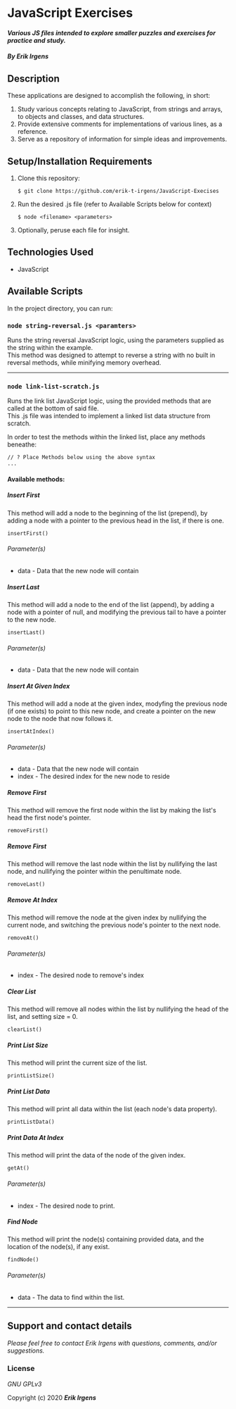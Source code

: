 # JavaScript Exercises

#### _Various JS files intended to explore smaller puzzles and exercises for practice and study._

#### _By **Erik Irgens**_

## Description

These applications are designed to accomplish the following, in short: 
1. Study various concepts relating to JavaScript, from strings and arrays, to objects and classes, and data structures. 
2. Provide extensive comments for implementations of various lines, as a reference.
3. Serve as a repository of information for simple ideas and improvements.



## Setup/Installation Requirements

1. Clone this repository:
    ```
    $ git clone https://github.com/erik-t-irgens/JavaScript-Execises
    ```
2. Run the desired .js file (refer to Available Scripts below for context)
    ```
    $ node <filename> <parameters>
    ```

3. Optionally, peruse each file for insight.


## Technologies Used
* JavaScript

## Available Scripts

In the project directory, you can run:

### `node string-reversal.js <paramters>`

Runs the string reversal JavaScript logic, using the parameters supplied as the string within the example.<br />
This method was designed to attempt to reverse a string with no built in reversal methods, while minifying memory overhead.

---

### `node link-list-scratch.js`

Runs the link list JavaScript logic, using the provided methods that are called at the bottom of said file. <br />
This .js file was intended to implement a linked list data structure from scratch.<br />

In order to test the methods within the linked list, place any methods beneathe:
```
// ? Place Methods below using the above syntax
...
```

#### Available methods:

##### Insert First
This method will add a node to the beginning of the list (prepend), by adding a node with a pointer to the previous head in the list, if there is one.

`insertFirst()`
###### Parameter(s)
* data - Data that the new node will contain

##### Insert Last
This method will add a node to the end of the list (append), by adding a node with a pointer of null, and modifying the previous tail to have a pointer to the new node.

`insertLast()`
###### Parameter(s)
* data - Data that the new node will contain

##### Insert At Given Index
This method will add a node at the given index, modyfing the previous node (if one exists) to point to this new node, and create a pointer on the new node to the node that now follows it.

`insertAtIndex()`
###### Parameter(s)
* data - Data that the new node will contain
* index - The desired index for the new node to reside

##### Remove First
This method will remove the first node within the list by making the list's head the first node's pointer.

`removeFirst()`

##### Remove First
This method will remove the last node within the list by nullifying the last node, and nullifying the pointer within the penultimate node.

`removeLast()`

##### Remove At Index
This method will remove the node at the given index by nullifying the current node, and switching the previous node's pointer to the next node.

`removeAt()`
###### Parameter(s)
* index - The desired node to remove's index

##### Clear List
This method will remove all nodes within the list by nullifying the head of the list, and setting size = 0.

`clearList()`


##### Print List Size
This method will print the current size of the list.

`printListSize()`

##### Print List Data
This method will print all data within the list (each node's data property).

`printListData()`

##### Print Data At Index
This method will print the data of the node of the given index.

`getAt()`
###### Parameter(s)
* index - The desired node to print.


##### Find Node
This method will print the node(s) containing provided data, and the location of the node(s), if any exist.

`findNode()`
###### Parameter(s)
* data - The data to find within the list.


---


## Support and contact details

_Please feel free to contact Erik Irgens with questions, comments, and/or suggestions._

### License

*GNU GPLv3*

Copyright (c) 2020 **_Erik Irgens_**
